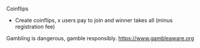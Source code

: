 Coinflips

- Create coinflips, x users pay to join and winner takes all (minus registration fee)

Gambling is dangerous, gamble responsibly.
https://www.gambleaware.org
